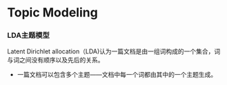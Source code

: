 # Topic Modeling

### LDA主题模型

Latent Dirichlet allocation（LDA)认为一篇文档是由一组词构成的一个集合，词与词之间没有顺序以及先后的关系。

- 一篇文档可以包含多个主题——文档中每一个词都由其中的一个主题生成。

